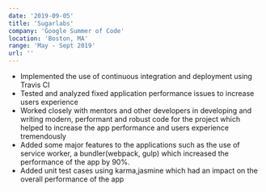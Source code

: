 ```yaml
---
date: '2019-09-05'
title: 'Sugarlabs'
company: 'Google Summer of Code'
location: 'Boston, MA'
range: 'May - Sept 2019'
url: ''
---
```


- Implemented the use of continuous integration and deployment using Travis CI
- Tested and analyzed fixed application performance issues to increase users experience
- Worked closely with mentors and other developers in developing and writing modern, performant and
  robust code for the project which helped to increase the app performance and users experience
  tremendously
- Added some major features to the applications such as the use of service worker, a bundler(webpack,
  gulp) which increased the performance of the app by 90%.
- Added unit test cases using karma,jasmine which had an impact on the overall performance of the
  app
